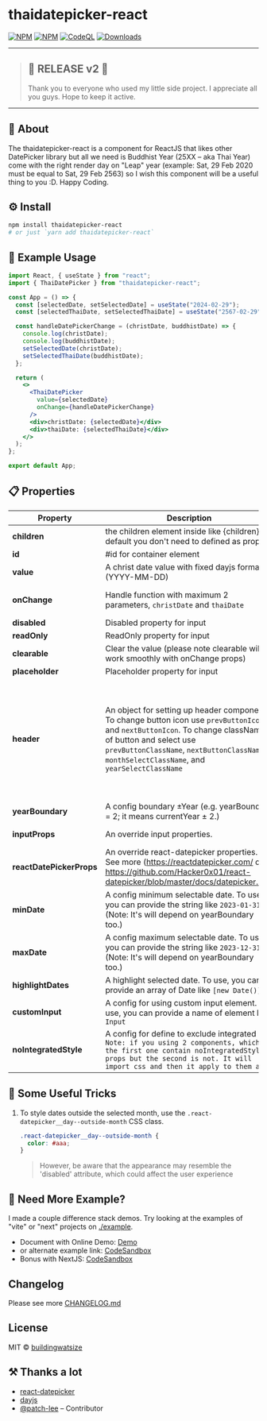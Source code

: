 # thaidatepicker-react

[![NPM](https://img.shields.io/npm/v/thaidatepicker-react)](https://www.npmjs.com/package/thaidatepicker-react)
[![NPM](https://img.shields.io/badge/Watsize-Library-289548)](https://www.npmjs.com/package/thaidatepicker-react)
[![CodeQL](https://github.com/buildingwatsize/thaidatepicker-react/actions/workflows/github-code-scanning/codeql/badge.svg?branch=main)](https://github.com/buildingwatsize/thaidatepicker-react/actions/workflows/github-code-scanning/codeql)
[![Downloads](https://img.shields.io/npm/dm/thaidatepicker-react.svg)](https://npmjs.org/package/thaidatepicker-react)

---

> ## 🎉 RELEASE v2 🎉
> 
> Thank you to everyone who used my little side project. I appreciate all you guys. Hope to keep it active.

---

## 📘 About

The thaidatepicker-react is a component for ReactJS that likes other DatePicker library but all we need is Buddhist Year (25XX – aka Thai Year) come with the right render day on "Leap" year (example: Sat, 29 Feb 2020 must be equal to Sat, 29 Feb 2563) so I wish this component will be a useful thing to you :D. Happy Coding.

## ⚙ Install

```bash
npm install thaidatepicker-react
# or just `yarn add thaidatepicker-react`
```

## 📌 Example Usage

```jsx
import React, { useState } from "react";
import { ThaiDatePicker } from "thaidatepicker-react";

const App = () => {
  const [selectedDate, setSelectedDate] = useState("2024-02-29");
  const [selectedThaiDate, setSelectedThaiDate] = useState("2567-02-29");

  const handleDatePickerChange = (christDate, buddhistDate) => {
    console.log(christDate);
    console.log(buddhistDate);
    setSelectedDate(christDate);
    setSelectedThaiDate(buddhistDate);
  };

  return (
    <>
      <ThaiDatePicker
        value={selectedDate}
        onChange={handleDatePickerChange}
      />
      <div>christDate: {selectedDate}</div>
      <div>thaiDate: {selectedThaiDate}</div>
    </>
  );
};

export default App;
```

## 📋 Properties

| **Property**             | **Description**                                                                                                                                                                                                                                          | **Type**                                                                                                                                                                                                                 | **Default**                                      | **Version** |
|--------------------------|----------------------------------------------------------------------------------------------------------------------------------------------------------------------------------------------------------------------------------------------------------|--------------------------------------------------------------------------------------------------------------------------------------------------------------------------------------------------------------------------|--------------------------------------------------|-------------|
| **children**             | the children element inside like {children} by default you don't need to defined as props.                                                                                                                                                               | _React.ReactNode \| null_                                                                                                                                                                                                | null                                             |             |
| **id**                   | #id for container element                                                                                                                                                                                                                                | _string_                                                                                                                                                                                                                 | "thdpk-container"                                |             |
| **value**                | A christ date value with fixed dayjs format (YYYY-MM-DD)                                                                                                                                                                                                 | _string_                                                                                                                                                                                                                 | ""                                               |             |
| **onChange**             | Handle function with maximum 2 parameters, `christDate` and `thaiDate`                                                                                                                                                                                   | _(christDate: string, thaiDate: string) => void_                                                                                                                                                                         | (_christDate: string, _thaiDate: string) => null |             |
| **disabled**             | Disabled property for input                                                                                                                                                                                                                              | _boolean_                                                                                                                                                                                                                | false                                            |             |
| **readOnly**             | ReadOnly property for input                                                                                                                                                                                                                              | _boolean_                                                                                                                                                                                                                | false                                            |             |
| **clearable**            | Clear the value (please note clearable will work smoothly with onChange props)                                                                                                                                                                           | _boolean_                                                                                                                                                                                                                | true                                             |             |
| **placeholder**          | Placeholder property for input                                                                                                                                                                                                                           | _string_                                                                                                                                                                                                                 | ""                                               |             |
| **header**               | An object for setting up header component. To change button icon use `prevButtonIcon` and `nextButtonIcon`. To change className of button and select use `prevButtonClassName`, `nextButtonClassName`, `monthSelectClassName`, and `yearSelectClassName` | _Object {  prevButtonIcon?: React.ReactNode; nextButtonIcon?: React.ReactNode;  prevButtonClassName?: string;  nextButtonClassName?: string;  monthSelectClassName?: string;  yearSelectClassName?: string; } \| null }_ | {}                                               |             |
| **yearBoundary**         | A config boundary ±Year (e.g. yearBoundary = 2; it means currentYear ± 2.)                                                                                                                                                                               | _number_                                                                                                                                                                                                                 | 99                                               |             |
| **inputProps**           | An override input properties.                                                                                                                                                                                                                            | _(any & { displayFormat?: string; }) \| null_                                                                                                                                                                            | null                                             |             |
| **reactDatePickerProps** | An override react-datepicker properties. See more (https://reactdatepicker.com/ or https://github.com/Hacker0x01/react-datepicker/blob/master/docs/datepicker.md)                                                                                        | _React.ComponentProps<typeof DatePicker>_                                                                                                                                                                                | {}                                               |             |
| **minDate**              | A config minimum selectable date. To use, you can provide the string like `2023-01-31`. (Note: It's will depend on yearBoundary too.)                                                                                                                    | _Date \| string_                                                                                                                                                                                                         | undefined                                        |             |
| **maxDate**              | A config maximum selectable date. To use, you can provide the string like `2023-12-31`. (Note: It's will depend on yearBoundary too.)                                                                                                                    | _Date \| string_                                                                                                                                                                                                         | undefined                                        |             |
| **highlightDates**       | A highlight selected date. To use, you can provide an array of Date like `[new Date()]`                                                                                                                                                                  | _(Date \| HighlightDate)[]_                                                                                                                                                                                              | GetHighlightByDate()                             |             |
| **customInput**          | A config for using custom input element. To use, you can provide a name of element like `Input`                                                                                                                                                          | _React.ComponentType<any> \| null_                                                                                                                                                                                       | null                                             |             |
| **noIntegratedStyle**    | A config for define to exclude integrated css `Note: if you using 2 components, which the first one contain noIntegratedStyle props but the second is not. It will import css and then it apply to them all`                                             | _boolean_                                                                                                                                                                                                                | false                                            | v2.0.0      |

## 🎩 Some Useful Tricks

1. To style dates outside the selected month, use the `.react-datepicker__day--outside-month` CSS class.

   ```css
   .react-datepicker__day--outside-month {
     color: #aaa;
   }
   ```

   > However, be aware that the appearance may resemble the 'disabled' attribute, which could affect the user experience

## 📝 Need More Example?

I made a couple difference stack demos. Try looking at the examples of "vite" or "next" projects on [./example](./example).

- Document with Online Demo: [Demo](https://thaidatepicker-react-demo.vercel.app)
- or alternate example link: [CodeSandbox](https://codesandbox.io/s/thaidatepicker-react-demo-basic-1m33mx?file=/src/App.js)
- Bonus with NextJS: [CodeSandbox](https://codesandbox.io/s/thaidatepicker-react-demo-nextjs-jrsdep?file=/pages/index.js)

## Changelog

Please see more [CHANGELOG.md](CHANGELOG.md)

## License

MIT © [buildingwatsize](https://github.com/buildingwatsize)

## ⚒ Thanks a lot

- [react-datepicker](https://reactdatepicker.com/)
- [dayjs](https://github.com/iamkun/dayjs)
- [@patch-lee](https://github.com/patch-lee) – Contributor

